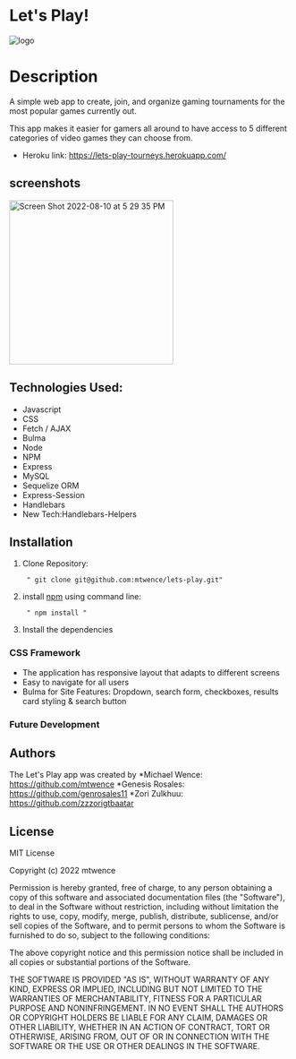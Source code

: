 # Let's Play!



![logo](https://user-images.githubusercontent.com/107210172/184045305-9395269e-39f0-4d2b-be3d-e71c7f1cfab7.png)


# Description
A simple web app to create, join, and organize gaming tournaments for the most popular games currently out. 

This app makes it easier for gamers all around to have access to 5 different categories of video games they can choose from.

* Heroku link: https://lets-play-tourneys.herokuapp.com/

## screenshots





<img width="293" alt="Screen Shot 2022-08-10 at 5 29 35 PM" src="https://user-images.githubusercontent.com/107210172/184045385-1dba21bd-46e4-4170-bbfd-c5d6a1d98600.png">


## Technologies Used:

 * Javascript 
 * CSS
 * Fetch / AJAX
 * Bulma
 * Node
 * NPM
 * Express
 * MySQL
 * Sequelize ORM  
 * Express-Session
 * Handlebars
 * New Tech:Handlebars-Helpers



## Installation

1. Clone Repository: 

        " git clone git@github.com:mtwence/lets-play.git"

2. install [npm](https://nodejs.org/en/) using command line:
    
        " npm install "  


3. Install the dependencies

### CSS Framework
 
 * The application has responsive layout that adapts to different screens
 * Easy to navigate for all users
 * Bulma for Site Features: Dropdown, search form, checkboxes, results card styling & search button 

### Future Development


## Authors

The Let's Play app was created by 
*Michael Wence: https://github.com/mtwence
*Genesis Rosales: https://github.com/genrosales11
*Zori Zulkhuu: https://github.com/zzzorigtbaatar
 

## License

MIT License

Copyright (c) 2022 mtwence

Permission is hereby granted, free of charge, to any person obtaining a copy
of this software and associated documentation files (the "Software"), to deal
in the Software without restriction, including without limitation the rights
to use, copy, modify, merge, publish, distribute, sublicense, and/or sell
copies of the Software, and to permit persons to whom the Software is
furnished to do so, subject to the following conditions:

The above copyright notice and this permission notice shall be included in all
copies or substantial portions of the Software.

THE SOFTWARE IS PROVIDED "AS IS", WITHOUT WARRANTY OF ANY KIND, EXPRESS OR
IMPLIED, INCLUDING BUT NOT LIMITED TO THE WARRANTIES OF MERCHANTABILITY,
FITNESS FOR A PARTICULAR PURPOSE AND NONINFRINGEMENT. IN NO EVENT SHALL THE
AUTHORS OR COPYRIGHT HOLDERS BE LIABLE FOR ANY CLAIM, DAMAGES OR OTHER
LIABILITY, WHETHER IN AN ACTION OF CONTRACT, TORT OR OTHERWISE, ARISING FROM,
OUT OF OR IN CONNECTION WITH THE SOFTWARE OR THE USE OR OTHER DEALINGS IN THE
SOFTWARE.





